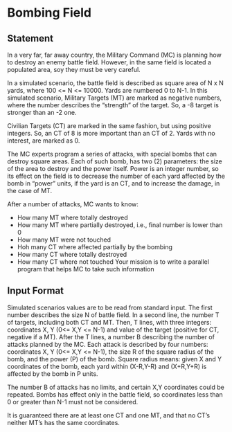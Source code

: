 # Bombing Field
## Statement

In a very far, far away country, the Military Command (MC) is planning how to destroy an
enemy battle field. However, in the same field is located a populated area, soy they must be
very careful.

In a simulated scenario, the battle field is described as square area of N x N yards,
where 100 <= N <= 10000. Yards are numbered 0 to N-1.
In this simulated scenario, Military Targets (MT) are marked as negative numbers, where
the number describes the “strength” of the target. So, a -8 target is stronger than an -2 one.

Civilian Targets (CT) are marked in the same fashion, but using positive integers. So, an CT of 8
is more important than an CT of 2. Yards with no interest, are marked as 0.

The MC experts program a series of attacks, with special bombs that can destroy square
areas. Each of such bomb, has two (2) parameters: the size of the area to destroy and the
power itself. Power is an integer number, so its effect on the field is to decrease the number of
each yard affected by the bomb in “power” units, if the yard is an CT, and to increase the
damage, in the case of MT.

After a number of attacks, MC wants to know:
- How many MT where totally destroyed
- How many MT where partially destroyed, i.e., final number is lower than 0
- How many MT were not touched
- Hoh many CT where affected partially by the bombing
- How many CT where totally destroyed
- How many CT where not touched
Your mission is to write a parallel program that helps MC to take such information

## Input Format
Simulated scenarios values are to be read from standard input. The first number
describes the size N of battle field. In a second line, the number T of targets, including both CT
and MT. Then, T lines, with three integers: coordinates X, Y (0<= X,Y <= N-1) and value of the
target (positive for CT, negative if a MT).
After the T lines, a number B describing the number of attacks planned by the MC. Each
attack is described by four numbers: coordinates X, Y (0<= X,Y <= N-1), the size R of the
square radius of the bomb, and the power (P) of the bomb. Square radius means: given X and
Y coordinates of the bomb, each yard within (X-R,Y-R) and (X+R,Y+R) is affected by the bomb
in P units.

The number B of attacks has no limits, and certain X,Y coordinates could be repeated.
Bombs has effect only in the battle field, so coordinates less than 0 or greater than N-1 must not
be considered.

It is guaranteed there are at least one CT and one MT, and that no CT’s neither MT’s has
the same coordinates.